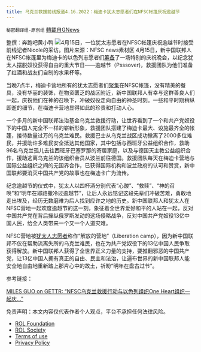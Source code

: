 ```yaml
---
title: 乌克兰救援前线报道4.16.2022：梅迪卡犹太志愿者们在NFSC帐篷庆祝逾越节
---
```

`秘密翻译组-原创组` [轉載自GNews](https://gnews.org/zh-hans/2356269/)

整撰：奔跑吧黄小鸭
![](https://assets.gnews.org/wp-content/uploads/2022/04/image-1977.png)4月15日，一位犹太志愿者在NFSC帐篷庆祝逾越节时接受前线记者Nicole的采访。图片来源：NFSC news素材区
4月15日，新中国联邦人在NFSC帐篷里为梅迪卡的以色列志愿者们[筹备](https://gettr.com/post/p15hnmi6bb7)了一场特别的庆祝晚会，以纪念犹太人摆脱奴役获得自由的重大节日——逾越节（Psssover)，救援团队为他们准备了红酒和战友们自制的水果杯等。

当晚7点半，梅迪卡营地所有的犹太志愿者们[聚集](https://gettr.com/post/p15hua38c37)在NFSC帐篷，没有精美的餐具，没有华丽的装饰，在物资匮乏的战区附近，新中国联邦人有幸与这群善良人们一起，庆祝他们在神的召唤下，冲破奴役走向自由的神圣时刻。一些和平时期稍纵即逝的细节，在梅迪卡营地显得如此的珍贵和打动人心。

一个多月的新中国联邦法治基金乌克兰救援行动，让世界看到了一个和共产党奴役下的中国人完全不一样的崭新形象，救援团队搭建了梅迪卡最大、设施最齐全的帐篷，接待数量过万的乌克兰难民。救援巴士从乌克兰战区成功撤离了2000多位难民，并援助许多难民安全抵达其他国家，其中包括与西班牙公益组织合作，救助96名乌克兰孤儿去往西班牙巴塞罗那的寄居家庭，以及与德国天主教公益组织合作，援助逃离乌克兰的该组织会员从波兰前往德国。救援团队每天在梅迪卡营地与国际公益组织之间的无国界合作，已获得国际机构和波兰政府的认可和赞赏，新中国联邦要消灭中国共产党的故事也在梅迪卡广为流传。

纪念逾越节的仪式中，犹太人以四杯酒分别代表“心酸”、“救赎”、“神的召唤”和“明年在耶路撒冷过逾越节”，让后人永远铭记这段先辈们冲破苦难，勇敢地走出埃及，经历无数磨难为后人找到应许之地的历史。新中国联邦人和犹太人在NFSC营地一起欢度逾越节的这一刻，象征着全世界爱好和平的人站在一起，反对中国共产党在背后操纵俄罗斯发动的这场侵略战争，反对中国共产党奴役13亿中国人民，给全人类带来一个又一个人道灾难。

NFSC营地被[犹太人志愿者](https://gettr.com/post/p13m2ltd821)称作“解放的营地”（Liberation camp），因为新中国联邦不仅在帮助流离失所的乌克兰难民，也在为共产党奴役下的13亿中国人民争取获得解放。新中国联邦人获得了全世界正义力量的支持，要推翻邪恶的中国共产党，让13亿中国人拥有真正的自由、民主和法治，让遍布世界的新中国联邦人能安全地自由地重新踏上那片心中的故土，祈盼“明年在盘古过节”。

参考链接：

[MILES GUO on GETTR: “NFSC乌克兰救援行动与以色列组织One Heart组织一起庆…”](https://gettr.com/streaming/p15f2gi34e8)

 

免责声明：本文内容仅代表作者个人观点，平台不承担任何法律风险。

- [ROL Foundation](https://rolfoundation.org/)
- [ROL Society](https://rolsociety.org/)
- [Terms of use](https://gnews.org/terms-of-use-3/)
- [Privacy Policy](https://gnews.org/privacy-policy/)
